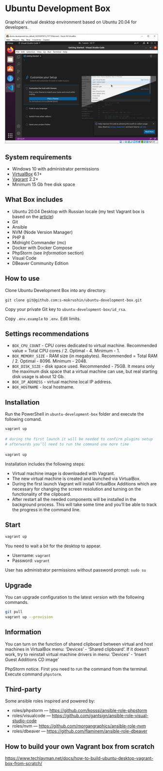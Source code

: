 # Ubuntu Development Box

Graphical virtual desktop environment based on Ubuntu 20.04 for developers.

![Screenshot](screenshot.png)

## System requirements

* Windows 10 with administrator permissions
* [VirtualBox](https://www.virtualbox.org/wiki/Downloads) 6.1+
* [Vagrant](https://www.vagrantup.com/downloads) 2.2+
* Minimum 15 Gb free disk space

## What Box includes

* Ubuntu 20.04 Desktop with Russian locale (my test Vagrant box is based on the [article](https://www.techlayman.net/docs/how-to-build-ubuntu-desktop-vagrant-box-from-scratch/))
* Git
* Ansible
* NVM (Node Version Manager)
* PHP 8
* Midnight Commander (mc)
* Docker with Docker Compose
* PhpStorm (see *Information* section)
* Visual Code
* DBeaver Community Edition

## How to use

Clone Ubuntu Development Box into any directory.

`git clone git@github.com:s-mokrushin/ubuntu-development-box.git`

Copy your private Git key to `ubuntu-development-box/id_rsa`.

Copy `.env.example` to `.env`. Edit limits.

## Settings recommendations

* `BOX_CPU_COUNT` - CPU cores dedicated to virtual machine. Recommended value = Total CPU cores / 2. Optimal - 4. Minimum - 1.
* `BOX_MEMORY_SIZE` - RAM size (in megabytes). Recommended = Total RAM / 2. Optimal - 8096. Minimum - 2048.
* `BOX_DISK_SIZE` - disk space used. Recommended - 75GB. It means only the maximum disk space that a virtual machine can use, but real starting disk usage is about 12 Gb.
* `BOX_IP_ADDRESS` - virtual machine local IP address.
* `BOX_HOSTNAME` - local hostname.

## Installation

Run the PowerShell in `ubuntu-development-box` folder and execute the following comand.

```bash
vagrant up

# during the first launch it will be needed to confirm plugins setup
# afterwards you’ll need to run the command one more time

vagrant up
```

Installation includes the following steps:

* Virtual machine image is downloaded with Vagrant.
* The new virtual machine is created and launched via VirtualBox.
* During the first launch Vagrant will install VirtualBox Additions which are necessary for changing the screen resolution and turning on the functionality of the clipboard.
* After restart all the needed components will be installed in the background process. This will take some time and you’ll be able to track the progress in the command line.

## Start

```bash
vagrant up
```

You need to wait a bit for the desktop to appear.

* Username: `vagrant`
* Password: `vagrant`

User has administrator permissions without password prompt: `sudo su`

## Upgrade

You can upgrade configuration to the latest version with the following commands.

```bash
git pull
vagrant up --provision
```

## Information
You can turn on the function of shared clipboard between virtual and host machines in VirtualBox menu: ‘Devices’ - ‘Shared clipboard’. If it doesn’t work, try to reinstall virtual machine drivers in menu: ‘Devices’ - ‘Insert Guest Additions CD image’

PhpStorm notice. First you need to run the command from the terminal. Execute command `phpstorm`.

## Third-party

Some ansible roles inspired and powered by:

* roles/phpstorm &mdash; https://github.com/kosssi/ansible-role-phpstorm
* roles/visualcode &mdash; https://github.com/gantsign/ansible-role-visual-studio-code
* roles/nvm &mdash; https://github.com/morgangraphics/ansible-role-nvm
* roles/dbeaver &mdash; https://github.com/flaminem/ansible-role-dbeaver

## How to build your own Vagrant box from scratch

https://www.techlayman.net/docs/how-to-build-ubuntu-desktop-vagrant-box-from-scratch/

